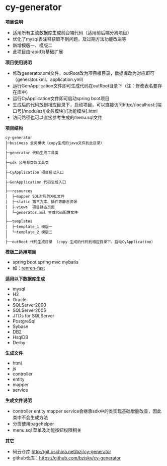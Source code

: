 # cy-generator
**项目说明** 
- 适用所有主流数据库生成前台端代码（适用前后端分离项目）
- 优化了mysql表注释获取不到问题，及过期方法功能改进等
- 新增模版一、模版二
- 此项目由rapid为基础扩展

**项目使用说明** 
- 修改generator.xml文件，outRoot改为项目根目录，数据库改为对应即可（generator.xml，application.yml）
- 运行GenApplication文件即可生成代码在outRoot目录下（注：修改表名要存在库中）
- 运行CyApplication文件即可启动spring boot项目
- 生成后的代码放到相应目录下，启动项目，可以直接访问http://localhost:[端口号]/modules/[业务模块]/[功能模块].html
- 访问路径也可以直接参考生成的menu.sql文件

**项目结构** 
```
cy-generator
├─business 业务模块（copy生成的java文件到此目录）
│ 
├─generator 代码生成工具类
│ 
├─sdk 公用基类及工具类
│ 
├─CyApplication 项目启动入口
│  
├─GenApplication 代码生成入口
│
├──resources 
│  ├─mapper SQL对应的XML文件
│  ├─static 第三方库、插件等静态资源
│  ├─views  项目静态页面
│  └─generator.xml 生成代码配置文件
│
├──templates 
│  ├─template_1 模版一
│  └─template_2 模版二
│
├──outRoot 代码生成目录 （copy 生成的代码到相应目录下，启动CyApplication）
```

**模版二适用项目**
- spring boot spring mvc mybatis 
- 如：[renren-fast](http://git.oschina.net/babaio/renren-fast/tree/master)

**适用以下数据库生成**
- mysql
- H2
- Oracle
- SQLServer2000
- SQLServer2005
- JTDs for SQLServer  
- PostgreSql
- Sybase
- DB2
- HsqlDB
- Derby

**生成文件**
- html
- js 
- controller 
- entity 
- mapper 
- service 

**生成文件说明**
- controller entity mapper service会继承sdk中的类实现基础增删改查，因此类中不会生成方法
- 分页使用pagehelper
- menu.sql 菜单及功能按钮权限相关

**其它**
- 码云仓库:http://git.oschina.net/bzj/cy-generator
- github仓库：https://github.com/bzjsky/cy-generator 